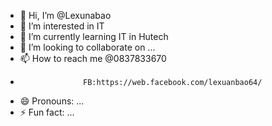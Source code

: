 - 👋 Hi, I’m @Lexunabao
- 👀 I’m interested in IT
- 🌱 I’m currently learning IT in Hutech
- 💞️ I’m looking to collaborate on ...
- 📫 How to reach me @0837833670
-                   FB:https://web.facebook.com/lexuanbao64/
- 😄 Pronouns: ...
- ⚡ Fun fact: ...

<!---
Lexunabao/Lexunabao is a ✨ special ✨ repository because its `README.md` (this file) appears on your GitHub profile.
You can click the Preview link to take a look at your changes.
--->
